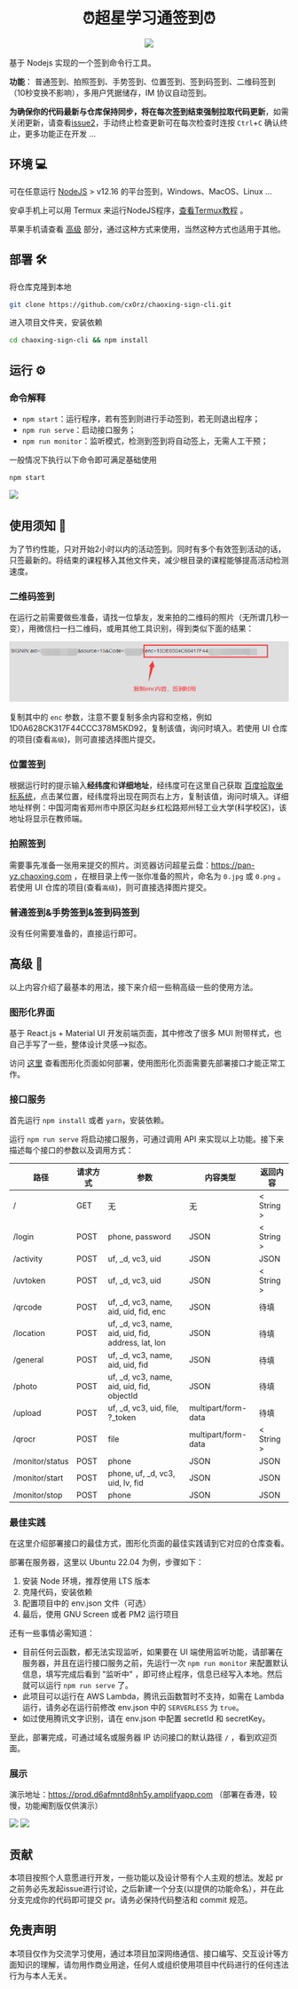 <h1 align="center">⏰超星学习通签到⏰</h1>
<p align="center">
  <img src="https://img.shields.io/badge/nodejs->= v12.16-brightgreen.svg" />
</p>

基于 Nodejs 实现的一个签到命令行工具。

**功能**： 普通签到、拍照签到、手势签到、位置签到、签到码签到、二维码签到（10秒变换不影响），多用户凭据储存，IM 协议自动签到。

**为确保你的代码最新与仓库保持同步，将在每次签到结束强制拉取代码更新**，如需关闭更新，请查看[issue2](https://github.com/cxOrz/chaoxing-sign-cli/issues/2#issuecomment-962781427)，手动终止检查更新可在每次检查时连按 `Ctrl`+`C` 确认终止，更多功能正在开发 ...

## 环境 💻

可在任意运行 [NodeJS](https://nodejs.org/en/) > v12.16 的平台签到，Windows、MacOS、Linux ... 

安卓手机上可以用 Termux 来运行NodeJS程序，[查看Termux教程](./src/docs/termux.md) 。

苹果手机请查看 [高级](https://github.com/cxOrz/chaoxing-sign-cli#%E9%AB%98%E7%BA%A7-) 部分，通过这种方式来使用，当然这种方式也适用于其他。

## 部署 🛠

将仓库克隆到本地

```bash
git clone https://github.com/cxOrz/chaoxing-sign-cli.git
```

进入项目文件夹，安装依赖

```bash
cd chaoxing-sign-cli && npm install
```

## 运行 ⚙

### 命令解释

- `npm start`：运行程序，若有签到则进行手动签到，若无则退出程序；
- `npm run serve`：启动接口服务；
- `npm run monitor`：监听模式，检测到签到将自动签上，无需人工干预；

一般情况下执行以下命令即可满足基础使用

```bash
npm start
```

![](https://636c-cloudbase-1a4211-1252446325.tcb.qcloud.la/chaoxing-sign-cli/how-to-start.gif?)

## 使用须知 📄

为了节约性能，只对开始2小时以内的活动签到。同时有多个有效签到活动的话，只签最新的。将结束的课程移入其他文件夹，减少根目录的课程能够提高活动检测速度。

### 二维码签到

在运行之前需要做些准备，请找一位挚友，发来拍的二维码的照片（无所谓几秒一变），用微信扫一扫二维码，或用其他工具识别，得到类似下面的结果：

![识别二维码得到字符串](./src/docs/qr.png)

复制其中的 `enc` 参数，注意不要复制多余内容和空格，例如 1D0A628CK317F44CCC378M5KD92，复制该值，询问时填入。若使用 UI 仓库的项目(查看`高级`)，则可直接选择图片提交。

### 位置签到

根据运行时的提示输入**经纬度**和**详细地址**，经纬度可在这里自己获取 [百度拾取坐标系统](https://api.map.baidu.com/lbsapi/getpoint/index.html)，点击某位置，经纬度将出现在网页右上方，复制该值，询问时填入。详细地址样例：中国河南省郑州市中原区沟赵乡红松路郑州轻工业大学(科学校区)，该地址将显示在教师端。

### 拍照签到

需要事先准备一张用来提交的照片。浏览器访问超星云盘：https://pan-yz.chaoxing.com ，在根目录上传一张你准备的照片，命名为 `0.jpg` 或 `0.png` 。若使用 UI 仓库的项目(查看`高级`)，则可直接选择图片提交。

### 普通签到&手势签到&签到码签到

没有任何需要准备的，直接运行即可。

## 高级 🎲

以上内容介绍了最基本的用法，接下来介绍一些稍高级一些的使用方法。

### 图形化界面

基于 React.js + Material UI 开发前端页面，其中修改了很多 MUI 附带样式，也自己手写了一些，整体设计灵感-->拟态。

访问 [这里](https://github.com/cxOrz/chaoxing-sign-ui) 查看图形化页面如何部署，使用图形化页面需要先部署接口才能正常工作。

### 接口服务

首先运行 `npm install` 或者 `yarn`，安装依赖。

运行 `npm run serve` 将启动接口服务，可通过调用 API 来实现以上功能。接下来描述每个接口的参数以及调用方式：

|路径|请求方式|参数|内容类型|返回内容|
|-|-|-|-|-|
|/|GET|无|无|\< String \>|
|/login|POST|phone, password|JSON|\< String \>|
|/activity|POST|uf, _d, vc3, uid|JSON|JSON|
|/uvtoken|POST|uf, _d, vc3, uid|JSON|\< String \>|
|/qrcode|POST|uf, _d, vc3, name, aid, uid, fid, enc|JSON|待填|
|/location|POST|uf, _d, vc3, name, aid, uid, fid, address, lat, lon|JSON|待填|
|/general|POST|uf, _d, vc3, name, aid, uid, fid|JSON|待填|
|/photo|POST|uf, _d, vc3, name, aid, uid, fid, objectId|JSON|待填|
|/upload|POST|uf, _d, vc3, uid, file, ?_token|multipart/form-data|待填|
|/qrocr|POST|file|multipart/form-data|\< String \>|
|/monitor/status|POST|phone|JSON|JSON|
|/monitor/start|POST|phone, uf, _d, vc3, uid, lv, fid|JSON|JSON|
|/monitor/stop|POST|phone|JSON|JSON|

### 最佳实践

在这里介绍部署接口的最佳方式，图形化页面的最佳实践请到它对应的仓库查看。

部署在服务器，这里以 Ubuntu 22.04 为例，步骤如下：

1. 安装 Node 环境，推荐使用 LTS 版本
2. 克隆代码，安装依赖
3. 配置项目中的 env.json 文件（可选）
4. 最后，使用 GNU Screen 或者 PM2 运行项目

还有一些事情必需知道：

- 目前任何云函数，都无法实现监听，如果要在 UI 端使用监听功能，请部署在服务器，并且在运行接口服务之前，先运行一次 `npm run monitor` 来配置默认信息，填写完成后看到 "监听中" ，即可终止程序，信息已经写入本地。然后就可以运行 `npm run serve` 了。
- 此项目可以运行在 AWS Lambda，腾讯云函数暂时不支持，如需在 Lambda 运行，请务必在运行前修改 env.json 中的 `SERVERLESS` 为 `true`。
- 如过使用腾讯文字识别，请在 env.json 中配置 secretId 和 secretKey。

至此，部署完成，可通过域名或服务器 IP 访问接口的默认路径 `/` ，看到欢迎页面。

### 展示

演示地址：https://prod.d6afmntd8nh5y.amplifyapp.com （部署在香港，较慢，功能阉割版仅供演示）

![](https://636c-cloudbase-1a4211-1252446325.tcb.qcloud.la/chaoxing-sign-ui/1.png)
![](https://636c-cloudbase-1a4211-1252446325.tcb.qcloud.la/chaoxing-sign-ui/2.png)

## 贡献

本项目按照个人意愿进行开发，一些功能以及设计带有个人主观的想法。发起 pr 之前务必先发起issue进行讨论，之后新建一个分支(以提供的功能命名），并在此分支完成你的代码即可提交 pr。请务必保持代码整洁和 commit 规范。

## 免责声明

本项目仅作为交流学习使用，通过本项目加深网络通信、接口编写、交互设计等方面知识的理解，请勿用作商业用途，任何人或组织使用项目中代码进行的任何违法行为与本人无关。
